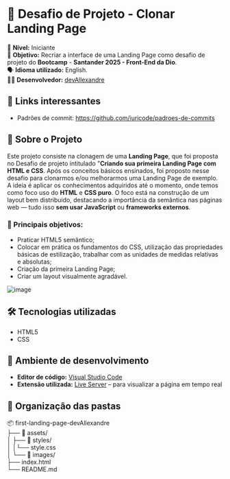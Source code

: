 # 🚀 Desafio de Projeto - Clonar Landing Page

📌 **Nível:** Iniciante  
🎯 **Objetivo:** Recriar a interface de uma Landing Page como desafio de projeto do **Bootcamp** - **Santander 2025 - Front-End da Dio**.  
🗣️ **Idioma utilizado:** English.   
👨‍💻 **Desenvolvedor:** [devAllexandre](https://github.com/AllexandreVitor)   



## 🔗 Links interessantes

- Padrões de commit: https://github.com/iuricode/padroes-de-commits




## 🧠 Sobre o Projeto

Este projeto consiste na clonagem de uma **Landing Page**, que foi proposta no Desafio de projeto intitulado "**Criando sua primeira Landing Page com HTML e CSS**.
Após os conceitos básicos ensinados, foi proposto nesse desafio para clonarmos e/ou melhorarmos uma Landing Page de exemplo. A ideia é aplicar os conhecimentos adquiridos até o momento, onde temos como foco uso do **HTML** e **CSS puro**. O foco está na construção de um layout bem distribuído, destacando a importância da semântica nas páginas web — tudo isso **sem usar JavaScript** ou **frameworks externos**.

### 🎯 Principais objetivos:

- Praticar HTML5 semântico;
- Colocar em prática os fundamentos do CSS, utilização das propriedades básicas de estilização, trabalhar com as unidades de medidas relativas e absolutas;
- Criação da primeira Landing Page;
- Criar um layout visualmente agradável.

![image](https://user-images.githubusercontent.com/55519539/183538055-6cce606c-7d1d-4d15-a4be-ffeb5b37c956.png)


## 🛠️ Tecnologias utilizadas

- HTML5
- CSS



## 🧰 Ambiente de desenvolvimento

- **Editor de código:** [Visual Studio Code](https://code.visualstudio.com/)
- **Extensão utilizada:** [Live Server](https://marketplace.visualstudio.com/items?itemName=ritwickdey.LiveServer) – para visualizar a página em tempo real

## 📁 Organização das pastas
📦 first-landing-page-devAllexandre    
├── 📁 assets/   
│   ├── 📁 styles/      
│   │└── style.css   
│   └── 📁 images/               
├── index.html  
└── README.md   